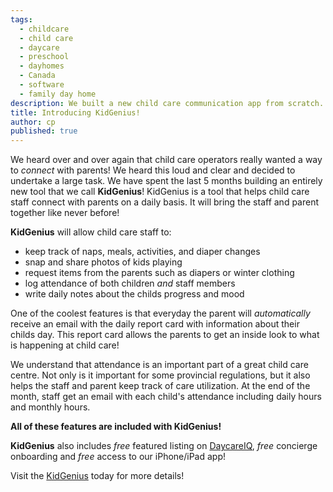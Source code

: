 ```yaml
---
tags:
  - childcare
  - child care
  - daycare
  - preschool
  - dayhomes
  - Canada
  - software
  - family day home
description: We built a new child care communication app from scratch.  We think it will help child care operators connect with parents better!
title: Introducing KidGenius!
author: cp
published: true
---
```


We heard over and over again that child care operators really wanted a way to _connect_ with parents!  We heard this loud and clear and decided to undertake a large task.  We have spent the last 5 months building an entirely new tool that we call **KidGenius**!  KidGenius is a tool that helps child care staff connect with parents on a daily basis.  It will bring the staff and parent together like never before!

**KidGenius** will allow child care staff to:

- keep track of naps, meals, activities, and diaper changes
- snap and share photos of kids playing
- request items from the parents such as diapers or winter clothing
- log attendance of both children _and_ staff members
- write daily notes about the childs progress and mood

One of the coolest features is that everyday the parent will _automatically_ receive an email with the daily report card with information about their childs day.  This report card allows the parents to get an inside look to what is happening at child care!

We understand that attendance is an important part of a great child care centre.  Not only is it important for some provincial regulations, but it also helps the staff and parent keep track of care utilization.  At the end of the month, staff get an email with each child's attendance including daily hours and monthly hours.  

**All of these features are included with KidGenius!**

**KidGenius** also includes _free_ featured listing on [DaycareIQ](https://www.daycareiq.com/?utm_source=blog&utm_medium=blogpost&utm_campaign=blog
), _free_ concierge  onboarding and _free_ access to our iPhone/iPad app!

Visit the [KidGenius](https://kidgenius.daycareiq.com/?utm_source=blog&utm_medium=blogpost&utm_campaign=blog
) today for more details!  


